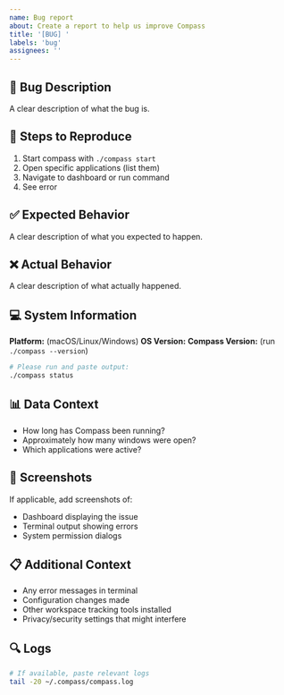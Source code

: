 ```yaml
---
name: Bug report
about: Create a report to help us improve Compass
title: '[BUG] '
labels: 'bug'
assignees: ''
---
```


## 🐛 Bug Description
A clear description of what the bug is.

## 🔄 Steps to Reproduce
1. Start compass with `./compass start`
2. Open specific applications (list them)
3. Navigate to dashboard or run command
4. See error

## ✅ Expected Behavior
A clear description of what you expected to happen.

## ❌ Actual Behavior
A clear description of what actually happened.

## 💻 System Information

**Platform:** (macOS/Linux/Windows)
**OS Version:** 
**Compass Version:** (run `./compass --version`)

```bash
# Please run and paste output:
./compass status
```

## 📊 Data Context
- How long has Compass been running?
- Approximately how many windows were open?
- Which applications were active?

## 📸 Screenshots
If applicable, add screenshots of:
- Dashboard displaying the issue
- Terminal output showing errors
- System permission dialogs

## 📋 Additional Context
- Any error messages in terminal
- Configuration changes made
- Other workspace tracking tools installed
- Privacy/security settings that might interfere

## 🔍 Logs
```bash
# If available, paste relevant logs
tail -20 ~/.compass/compass.log
```
